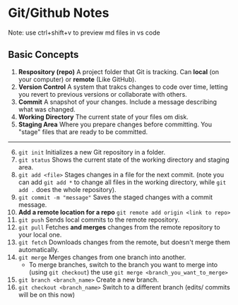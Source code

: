 # Git/Github Notes
Note: use ctrl+shift+v to preview md files in vs code

## Basic Concepts

1. **Respository (repo)**
    A project folder that Git is tracking. Can **local**
    (on your computer) or **remote** (Like GitHub).
2. **Version Control**
   A system that trakcs changes to code over time, letting you revert to previous versions or collaborate with others. 
3. **Commit**
    A snapshot of your changes. Include a message describing what was changed. 
4. **Working Directory**
    The current state of your files om disk. 
5. **Staging Area**
    Where you prepare changes before committing. You "stage" files that are ready to be committed. 
---
6. `git init`
    Initializes a new Git repository in a folder.
7. `git status`
    Shows the current state of the working directory and staging area. 
8. `git add <file>`
    Stages changes in a file for the next commit. (note you can add `git add *` to change all files in the working directory, while `git add .` does the whole repository).
9. `git commit -m "message"`
    Saves the staged changes with a commit message.
10. **Add a remote location for a repo**
    `git remote add origin <link to repo>`
11. `git push`
    Sends local commits to the remote repository.
12. `git pull`
    Fetches **and merges** changes from the remote repository to your local one.
13. `git fetch`
    Downloads changes from the remote, but doesn't merge them automatically.
14. `git merge`
    Merges changes from one branch into another. 
    - To merge branches, switch to the branch you want to merge into (using `git checkout`) the use `git merge <branch_you_want_to_merge>`
15. `git branch <branch_name>`
    Create a new branch.
16. `git checkout <branch_name>`
    Switch to a different branch (edits/ commits will be on this now)